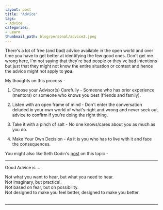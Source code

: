```yaml
---
layout: post
title: "Advice"
tags:
- Advice
categories:
- Learn
thumbnail_path: blog/personal/advice2.jpeg
---
```


There's a lot of free (and bad) advice available in the open world and over time you have to get better at identifying the few good ones. Don't get me wrong here, I'm not saying that they're bad people or they've bad intentions but just that they might not know the entire situation or context and hence the advice might not apply to **you**.

My thoughts on this process - 

1. Choose your Advisor(s) Carefully - Someone who has prior experience (mentors) or someone who knows you best (friends and family).

2. Listen with an open frame of mind - Don't enter the conversation deluded in your own world of what's right and wrong and never seek out advice to confirm if you're doing the right thing.

3. Take it with a pinch of salt - No one knows/cares about you as much as you do.

4. Make Your Own Decision - As it is you who has to live with it and face the consequences.

You might also like Seth Godin's [post](http://sethgodin.typepad.com/seths_blog/2014/05/good-advice.html) on this topic -

---
Good Advice is ...

Not what you want to hear, but what you need to hear. <br/>
Not imaginary, but practical. <br/>
Not based on fear, but on possibility. <br/> 
Not designed to make you feel better, designed to make you better. <br/> <br/>

--- 